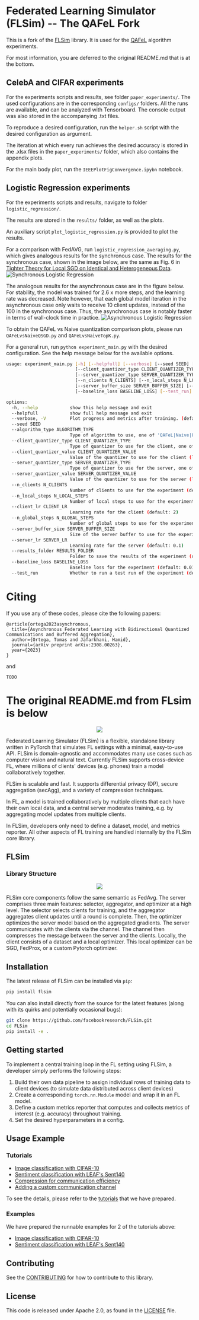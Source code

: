 # Federated Learning Simulator (FLSim) -- The QAFeL Fork

This is a fork of the [FLSim](https://github.com/facebookresearch/FLSim) library. 
It is used for the [QAFeL](https://arxiv.org/pdf/2308.00263.pdf) algorithm experiments.

For most information, you are deferred to the original README.md that is at the bottom.

## CelebA and CIFAR experiments
For the experiments scripts and results, see folder `paper_experiments/`.
The used configurations are in the corresponding `configs/` folders.
All the runs are available, and can be analyzed with Tensorboard.
The console output was also stored in the accompanying .txt files.

To reproduce a desired configuration, run the `helper.sh` script with the desired configuration as argument.

The iteration at which every run achieves the desired accuracy is stored in the .xlsx files in the `paper_experiments/` folder, which also contains the appendix plots.

For the main body plot, run the `IEEEPlotFigConvergence.ipybn` notebook.


## Logistic Regression experiments
For the experiments scripts and results, navigate to folder `logistic_regression/`.

The results are stored in the `results/` folder, as well as the plots.

An auxiliary script `plot_logistic_regression.py` is provided to plot the results.

For a comparison with FedAVG, run `logistic_regression_averaging.py`, which gives analogous results for the synchronous case.
The results for the synchronous case, shown in the image below, are the same as Fig. 6 in [Tighter Theory for Local SGD on Identical and Heterogeneous Data](https://proceedings.mlr.press/v108/bayoumi20a.html).
![Synchronous Logistic Regression](logistic_regression/results/logistic_regression_averaging.png)

The analogous results for the asynchronous case are in the figure below. For stability, the model was trained for 2.6 x more steps, and the learning rate was decreased. Note however, that each global model iteration in the asynchronous case only waits to receive 10 client updates, instead of the 100 in the synchronous case. Thus, the asynchronous case is notably faster in terms of wall-clock time in practice.
![Asynchronous Logistic Regression](logistic_regression/results/logistic_regression.png)

To obtain the QAFeL vs Naive quantization comparison plots, please run `QAFeLvsNaiveQSGD.py` and `QAFeLvsNaiveTopK.py`.

For a general run, run `python experiment_main.py` with the desired configuration. See the help message below for the available options.

```bash 
usage: experiment_main.py [-h] [--helpfull] [--verbose] [--seed SEED] [--algorithm_type ALGORITHM_TYPE]
                          [--client_quantizer_type CLIENT_QUANTIZER_TYPE] [--client_quantizer_value CLIENT_QUANTIZER_VALUE]
                          [--server_quantizer_type SERVER_QUANTIZER_TYPE] [--server_quantizer_value SERVER_QUANTIZER_VALUE]
                          [--n_clients N_CLIENTS] [--n_local_steps N_LOCAL_STEPS] [--client_lr CLIENT_LR] [--n_global_steps N_GLOBAL_STEPS]
                          [--server_buffer_size SERVER_BUFFER_SIZE] [--server_lr SERVER_LR] [--results_folder RESULTS_FOLDER]
                          [--baseline_loss BASELINE_LOSS] [--test_run]

options:
  -h, --help            show this help message and exit
  --helpfull            show full help message and exit
  --verbose, -V         Plot progress and metrics after training. (default: False)
  --seed SEED
  --algorithm_type ALGORITHM_TYPE
                        Type of algorithm to use, one of 'QAFeL|Naive|FedBuff' (default: QAFeL)
  --client_quantizer_type CLIENT_QUANTIZER_TYPE
                        Type of quantizer to use for the client, one of 'qsgd|top_k' (default: qsgd)
  --client_quantizer_value CLIENT_QUANTIZER_VALUE
                        Value of the quantizer to use for the client (levels for qsgd, percentage of coordinates for top_k) (default: 65536)    
  --server_quantizer_type SERVER_QUANTIZER_TYPE
                        Type of quantizer to use for the server, one of 'qsgd|top_k' (default: qsgd)
  --server_quantizer_value SERVER_QUANTIZER_VALUE
                        Value of the quantizer to use for the server (levels for qsgd, percentage of coordinates for top_k) (default: 65536)    
  --n_clients N_CLIENTS
                        Number of clients to use for the experiment (default: 100)
  --n_local_steps N_LOCAL_STEPS
                        Number of local steps to use for the experiment (default: 10)
  --client_lr CLIENT_LR
                        Learning rate for the client (default: 2)
  --n_global_steps N_GLOBAL_STEPS
                        Number of global steps to use for the experiment (default: 10000)
  --server_buffer_size SERVER_BUFFER_SIZE
                        Size of the server buffer to use for the experiment (default: 10)
  --server_lr SERVER_LR
                        Learning rate for the server (default: 0.1)
  --results_folder RESULTS_FOLDER
                        Folder to save the results of the experiment (default: ./results)
  --baseline_loss BASELINE_LOSS
                        Baseline loss for the experiment (default: 0.014484174216922262)
  --test_run            Whether to run a test run of the experiment (default: False)
```

# Citing

If you use any of these codes, please cite the following papers:

```
@article{ortega2023asynchronous,
  title={Asynchronous Federated Learning with Bidirectional Quantized Communications and Buffered Aggregation},
  author={Ortega, Tomas and Jafarkhani, Hamid},
  journal={arXiv preprint arXiv:2308.00263},
  year={2023}
}
```

and

```
TODO
```


# The original README.md from FLsim is below

<p align="center">
  <img src="https://github.com/facebookresearch/FLSim/blob/main/assets/logo.png">
</p>

<!-- [![CircleCI](https://circleci.com/gh/pytorch/flsim.svg?style=svg)](https://circleci.com/gh/pytorch/flsim) -->

Federated Learning Simulator (FLSim) is a flexible, standalone library written in PyTorch that simulates FL settings with a minimal, easy-to-use API. FLSim is domain-agnostic and accommodates many use cases such as computer vision and natural text. Currently FLSim supports cross-device FL, where millions of clients' devices (e.g. phones) train a model collaboratively together.

FLSim is scalable and fast. It supports differential privacy (DP), secure aggregation (secAgg), and a variety of compression techniques.

In FL, a model is trained collaboratively by multiple clients that each have their own local data, and a central server moderates training, e.g. by aggregating model updates from multiple clients.

In FLSim, developers only need to define a dataset, model, and metrics reporter. All other aspects of FL training are handled internally by the FLSim core library.

## FLSim
### Library Structure

<p align="center">
  <img src="https://github.com/facebookresearch/FLSim/blob/main/assets/FLSim_Overview.png">
</p>

FLSim core components follow the same semantic as FedAvg. The server comprises three main features: selector, aggregator, and optimizer at a high level. The selector selects clients for training, and the aggregator aggregates client updates until a round is complete. Then, the optimizer optimizes the server model based on the aggregated gradients. The server communicates with the clients via the channel. The channel then compresses the message between the server and the clients. Locally, the client consists of a dataset and a local optimizer. This local optimizer can be SGD, FedProx, or a custom Pytorch optimizer.

## Installation
The latest release of FLSim can be installed via `pip`:
```bash
pip install flsim
```

You can also install directly from the source for the latest features (along with its quirks and potentially occasional bugs):
```bash
git clone https://github.com/facebookresearch/FLSim.git
cd FLSim
pip install -e .
```

## Getting started

To implement a central training loop in the FL setting using FLSim, a developer simply performs the following steps:

1. Build their own data pipeline to assign individual rows of training data to client devices (to simulate data distributed across client devices)
2. Create a corresponding `torch.nn.Module` model and wrap it in an FL model.
3. Define a custom metrics reporter that computes and collects metrics of interest (e.g. accuracy) throughout training.
4. Set the desired hyperparameters in a config.


## Usage Example

### Tutorials
* [Image classification with CIFAR-10](https://github.com/facebookresearch/FLSim/blob/main/tutorials/cifar10_tutorial.ipynb)
* [Sentiment classification with LEAF's Sent140](https://github.com/facebookresearch/FLSim/blob/main/tutorials/sent140_tutorial.ipynb)
* [Compression for communication efficiency](https://github.com/facebookresearch/FLSim/blob/main/tutorials/channel_feature_tutorial.ipynb)
* [Adding a custom communication channel](https://github.com/facebookresearch/FLSim/blob/main/tutorials/custom_channel_tutorial.ipynb)

To see the details, please refer to the [tutorials](https://github.com/facebookresearch/FLSim/tree/main/tutorials) that we have prepared.

### Examples
We have prepared the runnable examples for 2 of the tutorials above:
* [Image classification with CIFAR-10](https://github.com/facebookresearch/FLSim/blob/main/examples/cifar10_example.py)
* [Sentiment classification with LEAF's Sent140](https://github.com/facebookresearch/FLSim/blob/main/examples/sent140_example.py)


## Contributing
See the [CONTRIBUTING](https://github.com/facebookresearch/FLSim/blob/main/CONTRIBUTING.md) for how to contribute to this library.


## License
This code is released under Apache 2.0, as found in the [LICENSE](https://github.com/facebookresearch/FLSim/blob/main/LICENSE) file.
